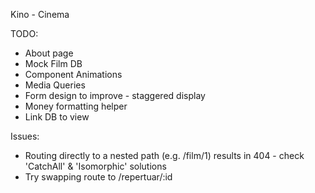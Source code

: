 Kino - Cinema

TODO:

- About page
- Mock Film DB
- Component Animations
- Media Queries
- Form design to improve - staggered display
- Money formatting helper
- Link DB to view

Issues:

- Routing directly to a nested path (e.g. /film/1) results in 404 - check 'CatchAll' & 'Isomorphic' solutions
- Try swapping route to /repertuar/:id
